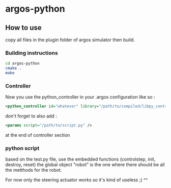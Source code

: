 # argos-python

## How to use
copy all files in the plugin folder of argos simulator
then build.

### Building instructions
```bash
cd argos-python
cmake .
make
```
### Controller
Now you use the python_controller in your .argos configuration like so :
```xml
<python_controller id="whatever" library="/path/to/compiled/libpy_controller_interface.so">
```

don't forget to also add :
```xml
<params script="/path/to/script.py" />
```
at the end of controller section

### python script
based on the test.py file, use the embedded functions (controlstep, init, destroy, reset)
the global object "robot" is the one where there should be all the metthods for the robot.

For now only the steering actuator works so it's kind of useless ;) ^^
